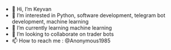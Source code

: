 - 👋 Hi, I’m Keyvan
- 👀 I’m interested in Python, software development, telegram bot development, machine learning
- 🌱 I’m currently learning machine learning
- 💞️ I’m looking to collaborate on trader bots
- 📫 How to reach me : @Anonymous1985
<!---
keyvan19851363/keyvan19851363 is a ✨ special ✨ repository because its `README.md` (this file) appears on your GitHub profile.
You can click the Preview link to take a look at your changes.
--->
